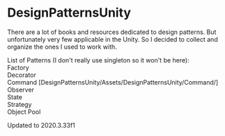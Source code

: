 # DesignPatternsUnity
There are a lot of books and resources dedicated to design patterns.
But unfortunately very few applicable in the Unity.
So I decided to collect and organize the ones I used to work with.

List of Patterns (I don't really use singleton so it won't be here):     
  Factory      
  Decorator  
  Command  [DesignPatternsUnity/Assets/DesignPatternsUnity/Command/]
  Observer  
  State   
  Strategy   
  Object Pool   




Updated to 2020.3.33f1
